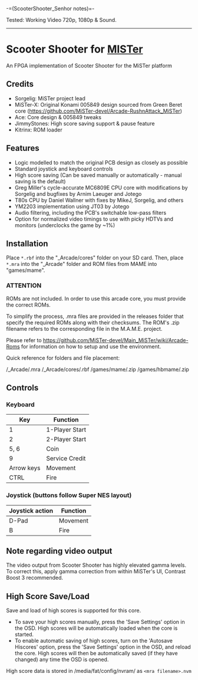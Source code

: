 -=(ScooterShooter_Senhor notes)=-

Tested: Working Video 720p, 1080p & Sound.

___
# Scooter Shooter for [MISTer](https://github.com/MiSTer-devel/Main_MiSTer/wiki)
An FPGA implementation of Scooter Shooter for the MiSTer platform

## Credits
- Sorgelig: MiSTer project lead
- MiSTer-X: Original Konami 005849 design sourced from Green Beret core (https://github.com/MiSTer-devel/Arcade-RushnAttack_MiSTer)
- Ace: Core design & 005849 tweaks
- JimmyStones: High score saving support & pause feature
- Kitrinx: ROM loader

## Features
- Logic modelled to match the original PCB design as closely as possible
- Standard joystick and keyboard controls
- High score saving (Can be saved manually or automatically - manual saving is the default)
- Greg Miller's cycle-accurate MC6809E CPU core with modifications by Sorgelig and bugfixes by Arnim Laeuger and Jotego
- T80s CPU by Daniel Wallner with fixes by MikeJ, Sorgelig, and others
- YM2203 implementation using JT03 by Jotego
- Audio filtering, including the PCB's switchable low-pass filters
- Option for normalized video timings to use with picky HDTVs and monitors (underclocks the game by ~1%)

## Installation
Place `*.rbf` into the "_Arcade/cores" folder on your SD card.  Then, place `*.mra` into the "_Arcade" folder and ROM files from MAME into "games/mame".

### ****ATTENTION****
ROMs are not included. In order to use this arcade core, you must provide the correct ROMs.

To simplify the process, .mra files are provided in the releases folder that specify the required ROMs along with their checksums.  The ROM's .zip filename refers to the corresponding file in the M.A.M.E. project.

Please refer to https://github.com/MiSTer-devel/Main_MiSTer/wiki/Arcade-Roms for information on how to setup and use the environment.

Quick reference for folders and file placement:

/_Arcade/<game name>.mra
/_Arcade/cores/<game rbf>.rbf
/games/mame/<mame rom>.zip
/games/hbmame/<hbmame rom>.zip

## Controls
### Keyboard
| Key | Function |
| --- | --- |
| 1 | 1-Player Start |
| 2 | 2-Player Start |
| 5, 6 | Coin |
| 9 | Service Credit |
| Arrow keys | Movement |
| CTRL | Fire |

### Joystick (buttons follow Super NES layout)
| Joystick action | Function |
| --- | --- |
| D-Pad | Movement |
| B | Fire |

## Note regarding video output
The video output from Scooter Shooter has highly elevated gamma levels.  To correct this, apply gamma correction from within MiSTer's UI, Contrast Boost 3 recommended.

## High Score Save/Load
Save and load of high scores is supported for this core.

- To save your high scores manually, press the 'Save Settings' option in the OSD.  High scores will be automatically loaded when the core is started.
- To enable automatic saving of high scores, turn on the 'Autosave Hiscores' option, press the 'Save Settings' option in the OSD, and reload the core.  High scores will then be automatically saved (if they have changed) any time the OSD is opened.

High score data is stored in /media/fat/config/nvram/ as ```<mra filename>.nvm```
